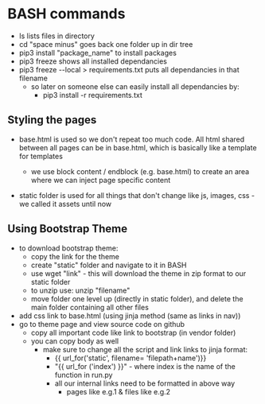 # BASH commands
- ls lists files in directory
- cd "space minus" goes back one folder up in dir tree
- pip3 install "package_name" to install packages
- pip3 freeze shows all installed dependancies
- pip3 freeze --local > requirements.txt puts all dependancies in that filename
    - so later on someone else can easily install all dependancies by: 
        - pip3 install -r requirements.txt 



## Styling the pages
- base.html is used so we don't repeat too much code. 
    All html shared between all pages can be in base.html, which
    is basically like a template for templates
    - we use block content / endblock (e.g. base.html) to create an area 
    where we can inject page specific content

- static folder is used for all things that don't change like js, images, css - we called it assets until now

## Using Bootstrap Theme
- to download bootstrap theme:
    - copy the link for the theme
    - create "static" folder and navigate to it in BASH
    - use wget "link" - this will download the theme in zip format to our static folder
    - to unzip use: unzip "filename"
    - move folder one level up (directly in static folder), and delete the main folder containing all other files
- add css link to base.html (using jinja method (same as links in nav))
- go to theme page and view source code on github
    - copy all important code like link to bootstrap (in vendor folder)
    - you can copy body as well 
        - make sure to change all the script and link links to jinja format:
            - {{ url_for('static', filename= 'filepath+name')}}
            - "{{ url_for ('index') }}" - where index is the name of the function in run.py
            - all our internal links need to be formatted in above way
                - pages like e.g.1 & files like e.g.2


